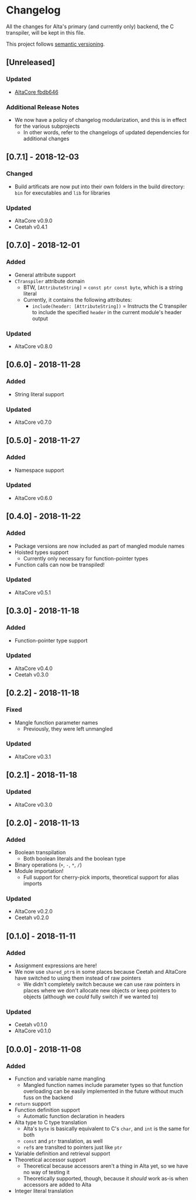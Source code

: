# Changelog
All the changes for Alta's primary (and currently only) backend, the C transpiler, will be kept in this file.

This project follows [semantic versioning](https://semver.org).

## [Unreleased]
### Updated
  * [AltaCore fbdb646](https://github.com/alta-lang/alta-core/blob/fbdb646a07051b2f929f84647e707f61cf9d0ff1/CHANGELOG.md)
### Additional Release Notes
  * We now have a policy of changelog modularization, and this is in effect for the various subprojects
    * In other words, refer to the changelogs of updated dependencies for additional changes

## [0.7.1] - 2018-12-03
### Changed
  * Build artificats are now put into their own folders in the build directory: `bin` for executables and `lib` for libraries
### Updated
  * AltaCore v0.9.0
  * Ceetah v0.4.1

## [0.7.0] - 2018-12-01
### Added
  * General attribute support
  * `CTranspiler` attribute domain
    * BTW, `[AttributeString]` = `const ptr const byte`, which is a string literal
    * Currently, it contains the following attributes:
      * `include(header: [AttributeString])` = Instructs the C transpiler to include the specified `header` in the current module's header output
### Updated
  * AltaCore v0.8.0

## [0.6.0] - 2018-11-28
### Added
  * String literal support
### Updated
  * AltaCore v0.7.0

## [0.5.0] - 2018-11-27
### Added
  * Namespace support
### Updated
  * AltaCore v0.6.0

## [0.4.0] - 2018-11-22
### Added
  * Package versions are now included as part of mangled module names
  * Hoisted types support
    * Currently only necessary for function-pointer types
  * Function calls can now be transpiled!
### Updated
  * AltaCore v0.5.1

## [0.3.0] - 2018-11-18
### Added
  * Function-pointer type support
### Updated
  * AltaCore v0.4.0
  * Ceetah v0.3.0

## [0.2.2] - 2018-11-18
### Fixed
  * Mangle function parameter names
    * Previously, they were left unmangled
### Updated
  * AltaCore v0.3.1

## [0.2.1] - 2018-11-18
### Updated
  * AltaCore v0.3.0

## [0.2.0] - 2018-11-13
### Added
  * Boolean transpilation
    * Both boolean literals and the boolean type
  * Binary operations (`+`, `-`, `*`, `/`)
  * Module importation!
    * Full support for cherry-pick imports, theoretical support for alias imports
### Updated
  * AltaCore v0.2.0
  * Ceetah v0.2.0

## [0.1.0] - 2018-11-11
### Added
  * Assignment expressions are here!
  * We now use `shared_ptr`s in some places because Ceetah and AltaCore have switched to using them instead of raw pointers
    * We didn't completely switch because we can use raw pointers in places where we don't allocate new objects or keep pointers to objects (although we *could* fully switch if we wanted to)
### Updated
  * Ceetah v0.1.0
  * AltaCore v0.1.0

## [0.0.0] - 2018-11-08
### Added
  * Function and variable name mangling
    * Mangled function names include parameter types so that function overloading can be easily implemented in the future without much fuss on the backend
  * `return` support
  * Function definition support
    * Automatic function declaration in headers
  * Alta type to C type translation
    * Alta's `byte` is basically equivalent to C's `char`, and `int` is the same for both
    * `const` and `ptr` translation, as well
    * `ref`s are translted to pointers just like `ptr`
  * Variable definition and retrieval support
  * Theoretical accessor support
    * Theoretical because accessors aren't a thing in Alta yet, so we have no way of testing it
    * Theoretically supported, though, because it *should* work as-is when accessors are added to Alta
  * Integer literal translation
